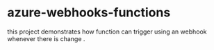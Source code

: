# azure-webhooks-functions
this project demonstrates how function can trigger using an webhook whenever there is change .
